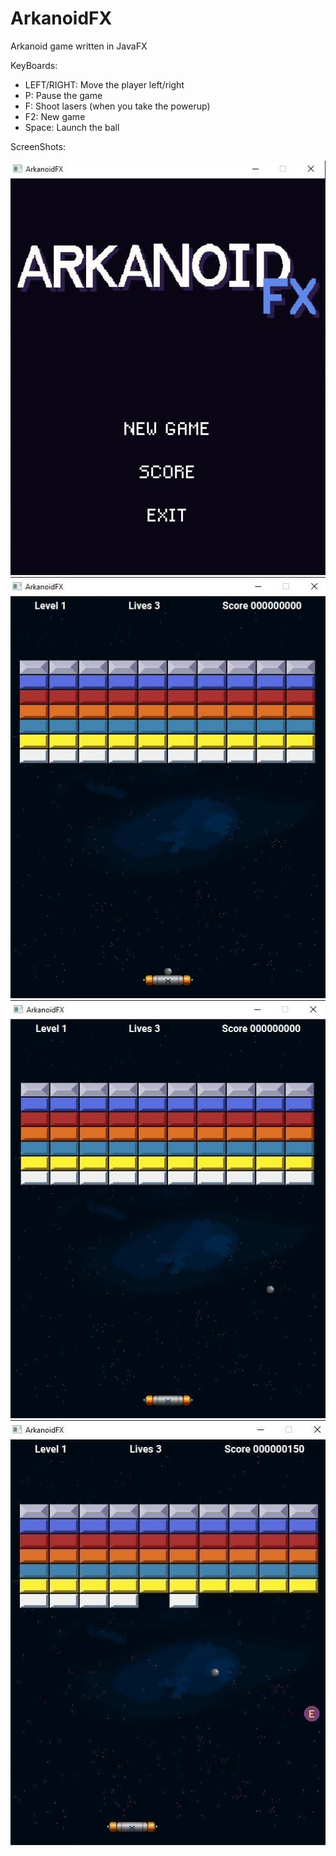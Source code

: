 # ArkanoidFX
Arkanoid game written in JavaFX

KeyBoards:
<ul>
  <li>LEFT/RIGHT: Move the player left/right</li>
  <li>P: Pause the game</li>
  <li>F: Shoot lasers (when you take the powerup)</li>
  <li>F2: New game</li>
  <li>Space: Launch the ball</li>
</ul>

ScreenShots:

![Menu](res/screenshot/menu.jpg?raw=true)
![Game 1](res/screenshot/game1.jpg?raw=true)
![Game 2](res/screenshot/game2.jpg?raw=true)
![Powerup](res/screenshot/powerup.jpg?raw=true)

